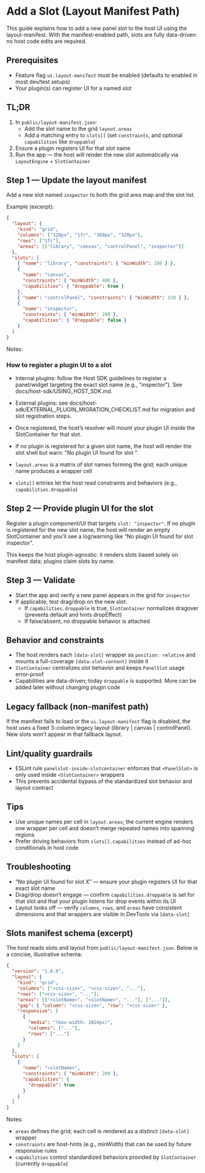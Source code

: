 # Add a Slot (Layout Manifest Path)

This guide explains how to add a new panel slot to the host UI using the layout-manifest. With the manifest-enabled path, slots are fully data-driven: no host code edits are required.

## Prerequisites

- Feature flag `ui.layout-manifest` must be enabled (defaults to enabled in most dev/test setups)
- Your plugin(s) can register UI for a named slot

## TL;DR

1. In `public/layout-manifest.json`:
   - Add the slot name to the grid `layout.areas`
   - Add a matching entry to `slots[]` (set `constraints`, and optional `capabilities` like `droppable`)
2. Ensure a plugin registers UI for that slot name
3. Run the app — the host will render the new slot automatically via `LayoutEngine` + `SlotContainer`

## Step 1 — Update the layout manifest

Add a new slot named `inspector` to both the grid area map and the slot list.

Example (excerpt):

```json
{
  "layout": {
    "kind": "grid",
    "columns": ["320px", "1fr", "360px", "320px"],
    "rows": ["1fr"],
    "areas": [["library", "canvas", "controlPanel", "inspector"]]
  },
  "slots": [
    { "name": "library", "constraints": { "minWidth": 280 } },
    {
      "name": "canvas",
      "constraints": { "minWidth": 480 },
      "capabilities": { "droppable": true }
    },
    { "name": "controlPanel", "constraints": { "minWidth": 320 } },
    {
      "name": "inspector",
      "constraints": { "minWidth": 280 },
      "capabilities": { "droppable": false }
    }
  ]
}
```

Notes:

### How to register a plugin UI to a slot

- Internal plugins: follow the Host SDK guidelines to register a panel/widget targeting the exact slot name (e.g., "inspector"). See docs/host-sdk/USING_HOST_SDK.md.
- External plugins: see docs/host-sdk/EXTERNAL_PLUGIN_MIGRATION_CHECKLIST.md for migration and slot registration steps.
- Once registered, the host’s <PanelSlot> resolver will mount your plugin UI inside the SlotContainer for that slot.
- If no plugin is registered for a given slot name, the host will render the slot shell but warn: "No plugin UI found for slot <name>".

- `layout.areas` is a matrix of slot names forming the grid; each unique name produces a wrapper cell
- `slots[]` entries let the host read constraints and behaviors (e.g., `capabilities.droppable`)

## Step 2 — Provide plugin UI for the slot

Register a plugin component/UI that targets `slot: "inspector"`. If no plugin is registered for the new slot name, the host will render an empty SlotContainer and you’ll see a log/warning like “No plugin UI found for slot inspector”.

This keeps the host plugin-agnostic: it renders slots based solely on manifest data; plugins claim slots by name.

## Step 3 — Validate

- Start the app and verify a new panel appears in the grid for `inspector`
- If applicable, test drag/drop on the new slot:
  - If `capabilities.droppable` is true, `SlotContainer` normalizes dragover (prevents default and hints dropEffect)
  - If false/absent, no droppable behavior is attached

## Behavior and constraints

- The host renders each `[data-slot]` wrapper as `position: relative` and mounts a full-coverage `[data-slot-content]` inside it
- `SlotContainer` centralizes slot behavior and keeps `PanelSlot` usage error-proof
- Capabilities are data-driven; today `droppable` is supported. More can be added later without changing plugin code

## Legacy fallback (non-manifest path)

If the manifest fails to load or the `ui.layout-manifest` flag is disabled, the host uses a fixed 3-column legacy layout (library | canvas | controlPanel). New slots won’t appear in that fallback layout.

## Lint/quality guardrails

- ESLint rule `panelslot-inside-slotcontainer` enforces that `<PanelSlot>` is only used inside `<SlotContainer>` wrappers
- This prevents accidental bypass of the standardized slot behavior and layout contract

## Tips

- Use unique names per cell in `layout.areas`; the current engine renders one wrapper per cell and doesn’t merge repeated names into spanning regions
- Prefer driving behaviors from `slots[].capabilities` instead of ad-hoc conditionals in host code

## Troubleshooting

- “No plugin UI found for slot X” — ensure your plugin registers UI for that exact slot name
- Drag/drop doesn’t engage — confirm `capabilities.droppable` is set for that slot and that your plugin listens for drop events within its UI
- Layout looks off — verify `columns`, `rows`, and `areas` have consistent dimensions and that wrappers are visible in DevTools via `[data-slot]`

## Slots manifest schema (excerpt)

The host reads slots and layout from `public/layout-manifest.json`. Below is a concise, illustrative schema:

```json
{
  "version": "1.0.0",
  "layout": {
    "kind": "grid",
    "columns": ["<css-size>", "<css-size>", "..."],
    "rows": ["<css-size>", "..."],
    "areas": [["<slotName>", "<slotName>", "..."], ["..."]],
    "gap": { "column": "<css-size>", "row": "<css-size>" },
    "responsive": [
      {
        "media": "(max-width: 1024px)",
        "columns": ["..."],
        "rows": ["..."]
      }
    ]
  },
  "slots": [
    {
      "name": "<slotName>",
      "constraints": { "minWidth": 280 },
      "capabilities": {
        "droppable": true
      }
    }
  ]
}
```

Notes:

- `areas` defines the grid; each cell is rendered as a distinct `[data-slot]` wrapper
- `constraints` are host-hints (e.g., minWidth) that can be used by future responsive rules
- `capabilities` control standardized behaviors provided by `SlotContainer` (currently `droppable`)
